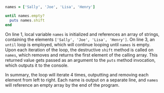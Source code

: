 ```Ruby
names = ['Sally', 'Joe', 'Lisa', 'Henry']

until names.empty?
  puts names.shift
end
```
On line 1, local variable `names` is initialized and references an array of strings, containing the elements `['Sally', 'Joe', 'Lisa', 'Henry']`. On line 3, an `until` loop is employed, which will continue looping until `names` is empty. Upon each iteration of the loop, the destructive `shift` method is called on `names`, which removes and returns the first element of the calling array. This returned value gets passed as an argument to the `puts` method invocation, which outputs it to the console.

In summary, the loop will iterate 4 times, outputting and removing each element from left to right. Each name is output on a separate line, and `names` will reference an empty array by the end of the program.